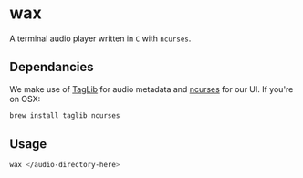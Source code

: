 # wax

A terminal audio player written in `C` with `ncurses`.

## Dependancies

We make use of [TagLib](https://taglib.org/) for audio metadata and [ncurses](https://invisible-island.net/ncurses/) for our UI.
If you're on OSX:

```bash
brew install taglib ncurses
```

## Usage

```bash
wax </audio-directory-here>
```
